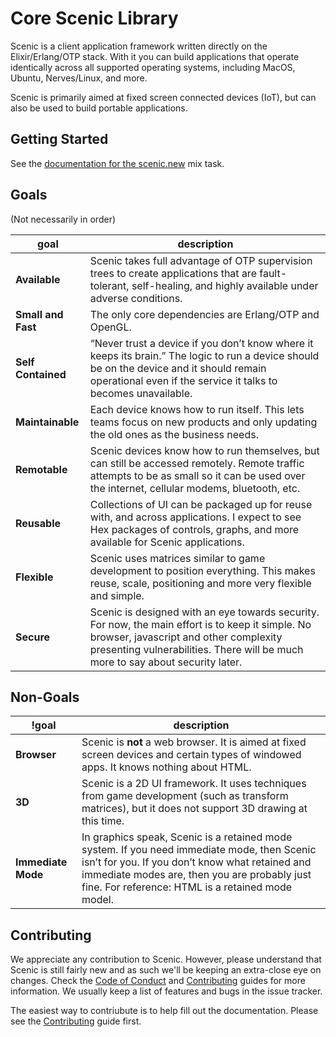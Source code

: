 # Core Scenic Library

Scenic is a client application framework written directly on the Elixir/Erlang/OTP stack. With it you can build applications that operate identically across all supported operating systems, including MacOS, Ubuntu, Nerves/Linux, and more.

Scenic is primarily aimed at fixed screen connected devices (IoT), but can also be used to build portable applications.


## Getting Started

See the [documentation for the scenic.new](https://github.com/boydm/scenic_new_archives) mix task.

## Goals
(Not necessarily in order)

goal | description
--- | ---
**Available** | Scenic takes full advantage of OTP supervision trees to create applications that are fault-tolerant, self-healing, and highly available under adverse conditions.
**Small and Fast** | The only core dependencies are Erlang/OTP and OpenGL.
**Self Contained** | “Never trust a device if you don’t know where it keeps its brain.” The logic to run a device should be on the device and it should remain operational even if the service it talks to becomes unavailable.
**Maintainable** | Each device knows how to run itself. This lets teams focus on new products and only updating the old ones as the business needs.
**Remotable** | Scenic devices know how to run themselves, but can still be accessed remotely. Remote traffic attempts to be as small so it can be used over the internet, cellular modems, bluetooth, etc.
**Reusable** | Collections of UI can be packaged up for reuse with, and across applications. I expect to see Hex packages of controls, graphs, and more available for Scenic applications.
**Flexible** | Scenic uses matrices similar to game development  to position everything. This makes reuse, scale, positioning and more very flexible and simple.
**Secure** | Scenic is designed with an eye towards security. For now, the main effort is to keep it simple. No browser, javascript and other complexity presenting vulnerabilities. There will be much more to say about security later.


## Non-Goals

!goal | description
--- | ---
**Browser** | Scenic is **not** a web browser. It is aimed at fixed screen devices and certain types of windowed apps. It knows nothing about HTML.
**3D** | Scenic is a 2D UI framework. It uses techniques from game development (such as transform matrices), but it does not support 3D drawing at this time.
**Immediate Mode** | In graphics speak, Scenic is a retained mode system. If you need immediate mode, then Scenic isn’t for you. If you don’t know what retained and immediate modes are, then you are probably just fine. For reference: HTML is a retained mode model.

## Contributing
We appreciate any contribution to Scenic. However, please understand that Scenic is still fairly new and as such we'll be keeping an extra-close eye on changes. Check the [Code of Conduct](CODE_OF_CONDUCT.md) and [Contributing](CONTRIBUTING.md) guides for more information. We usually keep a list of features and bugs in the issue tracker.

The easiest way to contriubute is to help fill out the documentation. Please see the [Contributing](CONTRIBUTING.md) guide first.


